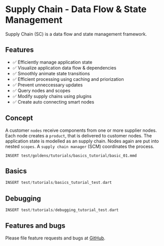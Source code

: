 # Supply Chain - Data Flow & State Management

Supply Chain (SC) is a data flow and state management framework.

## Features

- ✅ Efficiently manage application state
- ✅ Visualize application data flow & dependencies
- ✅ Smoothly animate state transitions
- ✅ Efficient processing using caching and priorization
- ✅ Prevent unneccessary updates
- ✅ Query nodes and scopes
- ✅ Modify supply chains using plugins
- ✅ Create auto connecting smart nodes

## Concept

A customer `nodes` receive components from one or more supplier nodes. Each node
creates a `product`, that is delivered to customer nodes. The application state
is modelled as an supply chain. Nodes again are put into nested `scopes`. A
`supply chain manager` (SCM) coordinates the process.

```mermaid
INSERT test/goldens/tutorials/basics_tutorial/basic_01.mmd
```

## Basics

```dart
INSERT test/tutorials/basics_tutorial_test.dart
```

## Debugging

```dart
INSERT test/tutorials/debugging_tutorial_test.dart
```

## Features and bugs

Please file feature requests and bugs at [GitHub](https://github.com/ggsuite/supply_chain).
